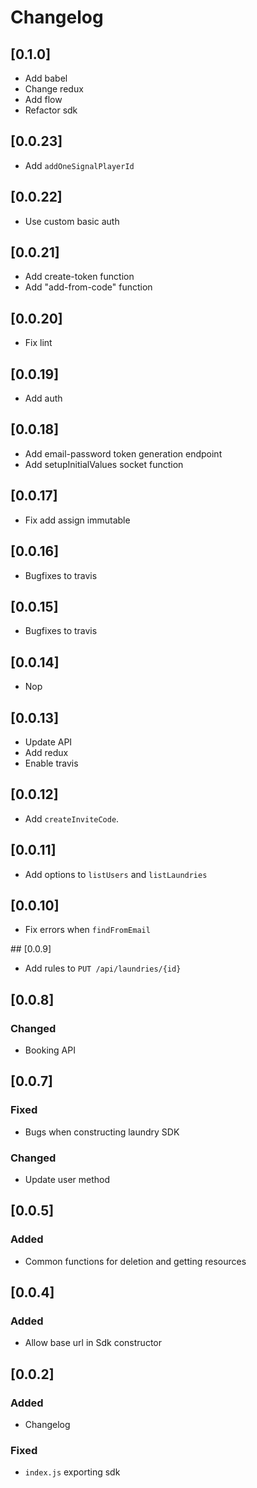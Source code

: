 # Changelog

## [0.1.0]

- Add babel
- Change redux
- Add flow
- Refactor sdk

## [0.0.23]

- Add `addOneSignalPlayerId`

## [0.0.22]

- Use custom basic auth

## [0.0.21]

- Add create-token function
- Add "add-from-code" function

## [0.0.20]

- Fix lint

## [0.0.19]

- Add auth

## [0.0.18]
- Add email-password token generation endpoint
- Add setupInitialValues socket function

## [0.0.17]
- Fix add assign immutable

## [0.0.16]
- Bugfixes to travis

## [0.0.15]
- Bugfixes to travis

## [0.0.14]
- Nop

## [0.0.13]
- Update API
- Add redux
- Enable travis

## [0.0.12]

- Add `createInviteCode`.

## [0.0.11]

- Add options to `listUsers` and `listLaundries`

## [0.0.10]

- Fix errors when `findFromEmail`

## [0.0.9]

- Add rules to `PUT /api/laundries/{id}`

## [0.0.8]

### Changed
 - Booking API

## [0.0.7]

### Fixed
 - Bugs when constructing laundry SDK

### Changed
 - Update user method

## [0.0.5]

### Added
 - Common functions for deletion and getting resources

## [0.0.4]

### Added
 - Allow base url in Sdk constructor

## [0.0.2]

### Added

 - Changelog

### Fixed

 - `index.js` exporting sdk
